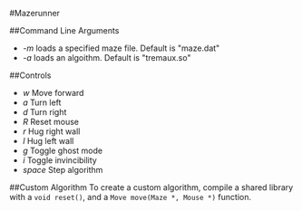 #Mazerunner

##Command Line Arguments
- *-m* loads a specified maze file.  Default is "maze.dat"
- *-a* loads an algoithm.  Default is "tremaux.so"

##Controls
- *w* Move forward
- *a* Turn left
- *d* Turn right
- *R* Reset mouse 
- *r* Hug right wall
- *l* Hug left wall
- *g* Toggle ghost mode
- *i* Toggle invincibility
- *space* Step algorithm

##Custom Algorithm
To create a custom algorithm, compile a 
shared library with a `void reset()`,
and a `Move move(Maze *, Mouse *)` function.
